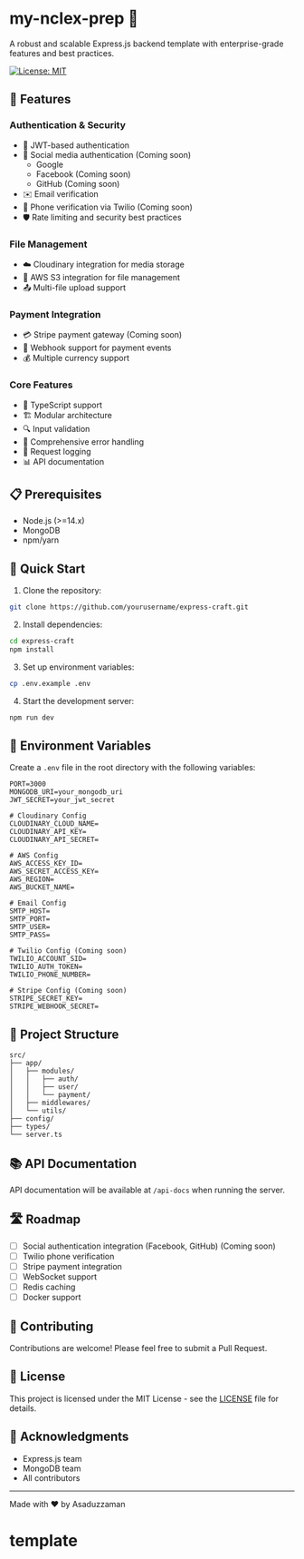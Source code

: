# my-nclex-prep 🚀

A robust and scalable Express.js backend template with enterprise-grade features and best practices.

[![License: MIT](https://img.shields.io/badge/License-MIT-yellow.svg)](https://opensource.org/licenses/MIT)

## 🌟 Features

### Authentication & Security
- 🔐 JWT-based authentication
- 🔑 Social media authentication (Coming soon)
  - Google
  - Facebook (Coming soon)
  - GitHub (Coming soon)
- ✉️ Email verification
- 📱 Phone verification via Twilio (Coming soon)
- 🛡️ Rate limiting and security best practices

### File Management
- ☁️ Cloudinary integration for media storage
- 📂 AWS S3 integration for file management
- 📤 Multi-file upload support

### Payment Integration
- 💳 Stripe payment gateway (Coming soon)
- 🔄 Webhook support for payment events
- 💰 Multiple currency support

### Core Features
- 🎯 TypeScript support
- 🏗️ Modular architecture
- 🔍 Input validation
- 📝 Comprehensive error handling
- 🚦 Request logging
- 📊 API documentation

## 📋 Prerequisites

- Node.js (>=14.x)
- MongoDB
- npm/yarn

## 🚀 Quick Start

1. Clone the repository:
```bash
git clone https://github.com/yourusername/express-craft.git
```

2. Install dependencies:
```bash
cd express-craft
npm install
```

3. Set up environment variables:
```bash
cp .env.example .env
```

4. Start the development server:
```bash
npm run dev
```

## 🔧 Environment Variables

Create a `.env` file in the root directory with the following variables:

```env
PORT=3000
MONGODB_URI=your_mongodb_uri
JWT_SECRET=your_jwt_secret

# Cloudinary Config
CLOUDINARY_CLOUD_NAME=
CLOUDINARY_API_KEY=
CLOUDINARY_API_SECRET=

# AWS Config
AWS_ACCESS_KEY_ID=
AWS_SECRET_ACCESS_KEY=
AWS_REGION=
AWS_BUCKET_NAME=

# Email Config
SMTP_HOST=
SMTP_PORT=
SMTP_USER=
SMTP_PASS=

# Twilio Config (Coming soon)
TWILIO_ACCOUNT_SID=
TWILIO_AUTH_TOKEN=
TWILIO_PHONE_NUMBER=

# Stripe Config (Coming soon)
STRIPE_SECRET_KEY=
STRIPE_WEBHOOK_SECRET=
```

## 📁 Project Structure

```
src/
├── app/
│   ├── modules/
│   │   ├── auth/
│   │   ├── user/
│   │   └── payment/
│   ├── middlewares/
│   └── utils/
├── config/
├── types/
└── server.ts
```

## 📚 API Documentation

API documentation will be available at `/api-docs` when running the server.

## 🛣️ Roadmap

- [ ] Social authentication integration (Facebook, GitHub) (Coming soon)
- [ ] Twilio phone verification
- [ ] Stripe payment integration
- [ ] WebSocket support
- [ ] Redis caching
- [ ] Docker support

## 🤝 Contributing

Contributions are welcome! Please feel free to submit a Pull Request.

## 📝 License

This project is licensed under the MIT License - see the [LICENSE](LICENSE) file for details.

## 🙏 Acknowledgments

- Express.js team
- MongoDB team
- All contributors

---
Made with ❤️ by Asaduzzaman
# template
